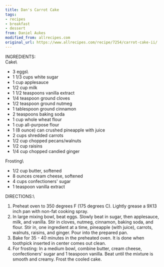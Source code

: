 ```yaml
---
title: Dan's Carrot Cake
tags:
- recipes
- breakfast
- dessert
from: Daniel Aukes
modified_from: allrecipes.com
original_url: https://www.allrecipes.com/recipe/7254/carrot-cake-ii/
---
```

INGREDIENTS:\
Cake\

-   3 eggs\
-   1 1/3 cups white sugar
-   1 cup applesauce
-   1/2 cup milk
-   1 1/2 teaspoons vanilla extract
-   1/4 teaspoon ground cloves
-   1/2 teaspoon ground nutmeg
-   1 tablespoon ground cinnamon
-   2 teaspoons baking soda
-   1 cup whole wheat flour
-   1 cup all-purpose flour
-   1 (8 ounce) can crushed pineapple with juice
-   2 cups shredded carrots
-   1/2 cup chopped pecans/walnuts
-   1/2 cup raisins
-   1/4 cup chopped candied ginger

Frosting\

-   1/2 cup butter, softened
-   8 ounces cream cheese, softened
-   4 cups confectioners\' sugar
-   1 teaspoon vanilla extract

DIRECTIONS:\

1.  Preheat oven to 350 degrees F (175 degrees C). Lightly grease a 9X13 inch pan with non-fat cooking spray.
2.  In large mixing bowl, beat eggs. Slowly beat in sugar, then applesauce, milk, and vanilla. Stir in cloves, nutmeg, cinnamon, baking soda, and flour. Stir in, one ingredient at a time, pineapple (with juice), carrots, walnuts, raisins, and ginger. Pour into the prepared pan.
3.  Bake for 35 - 40 minutes in the preheated oven. It is done when toothpick inserted in center comes out clean.
4.  For frosting: In a medium bowl, combine butter, cream cheese, confectioners\' sugar and 1 teaspoon vanilla. Beat until the mixture is smooth and creamy. Frost the cooled cake.
